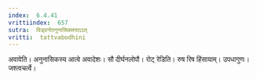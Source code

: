 ```yaml
---
index:  6.4.41
vrittiindex:  657
sutra:  विड्वनोरनुनासिक्सयाऽऽत्
vritti:  tattvabodhini 
---
```


अवावेति। अनुनासिकस्य आत्वे अवादेशः। सौ दीर्घनलोपौ। रोट् रेडिति। रुष रिष हिंसायाम्। उपधागुणः। जश्त्वचर्त्वे। 

